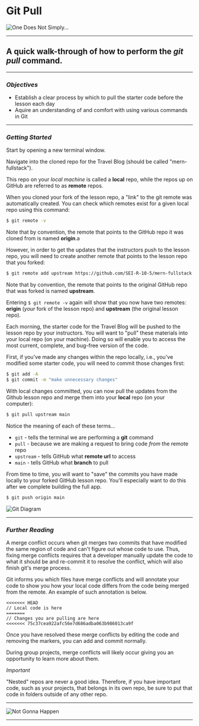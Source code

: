# Git Pull

![One Does Not Simply...](https://i.imgur.com/1iyfbDr.jpg)
***

## A quick walk-through of how to perform the _git pull_ command.
***

### ***Objectives***

* Establish a clear process by which to pull the starter code before the lesson each day
* Aquire an understanding of and comfort with using various commands in Git
***

### ***Getting Started***

Start by opening a new terminal window.

Navigate into the cloned repo for the Travel Blog (should be called "mern-fullstack").

This repo on your _local machine_ is called a **local** repo, while the repos up on GitHub are referred to as **remote** repos.

When you cloned your fork of the lesson repo, a "link" to the git remote was automatically created. You can check which remotes exist for a given local repo using this command:
```sh
$ git remote -v
```

Note that by convention, the remote that points to the GitHub repo it was cloned from is named **origin**.a

However, in order to get the updates that the instructors push to the lesson repo, you will need to create another remote that points to the lesson repo that you forked:
```sh
$ git remote add upstream https://github.com/SEI-R-10-5/mern-fullstack.git
```

Note that by convention, the remote that points to the original GitHub repo that was forked is named **upstream**.

Entering `$ git remote -v` again will show that you now have two remotes: **origin** (*your* fork of the lesson repo) and **upstream** (the original lesson repo).

Each morning, the starter code for the Travel Blog will be pushed to the lesson repo by your instructors. You will want to "pull" these materials into your local repo (on your machine). Doing so will enable you to access the most current, complete, and bug-free version of the code.

First, if you've made any changes within the repo locally, i.e., you've modified some starter code, you will need to commit those changes first:
```sh
$ git add -A
$ git commit -m "make unnecessary changes"
```

With local changes committed, you can now pull the updates from the Github lesson repo and merge them into your **local** repo (on your computer):
```sh
$ git pull upstream main
```

Notice the meaning of each of these terms...
* `git` - tells the terminal we are performing a **git** command
* `pull` - because we are making a request to bring code _from_ the remote repo
* `upstream` - tells GitHub what **remote url** to access
* `main` - tells GitHub what **branch** to pull

From time to time, you will want to "save" the commits you have made locally to your forked GitHub lesson repo. You'll especially want to do this after we complete building the full app.
```sh
$ git push origin main
```

![Git Diagram](https://i.imgur.com/Y5yiasy.png)
***

### ***Further Reading***

A merge conflict occurs when git merges two commits that have modified the same region of code and can't figure out whose code to use. Thus, fixing merge conflicts requires that a developer manually update the code to what it should be and re-commit it to resolve the conflict, which will also finish git's merge process.

Git informs you which files have merge conflicts and will annotate your code to show you how your local code differs from the code being merged from the remote. An example of such annotation is below.

```
<<<<<<< HEAD
// Local code is here
======= 
// Changes you are pulling are here
<<<<<<< 75c37cea922afc56e7d686adba063b986013ca9f
```

Once you have resolved these merge conflicts by editing the code and removing the markers, you can add and commit normally.

During group projects, merge conflicts will likely occur giving you an opportunity to learn more about them.

*Important*

"Nested" repos are never a good idea. Therefore, if you have important code, such as your projects, that belongs in its own repo, be sure to put that code in folders outside of any other repo.
***

![Not Gonna Happen](https://i.imgur.com/kTObg5e.jpg)
***
